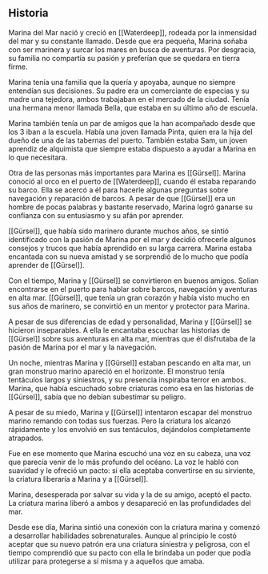 ## Historia
Marina del Mar nació y creció en [[Waterdeep]], rodeada por la inmensidad del mar y su constante llamado. Desde que era pequeña, Marina soñaba con ser marinera y surcar los mares en busca de aventuras. Por desgracia, su familia no compartía su pasión y preferían que se quedara en tierra firme.  
  
Marina tenía una familia que la quería y apoyaba, aunque no siempre entendían sus decisiones. Su padre era un comerciante de especias y su madre una tejedora, ambos trabajaban en el mercado de la ciudad. Tenía una hermana menor llamada Bella, que estaba en su último año de escuela.  
  
Marina también tenía un par de amigos que la han acompañado desde que los 3 iban a la escuela. Había una joven llamada Pinta, quien era la hija del dueño de una de las tabernas del puerto. También estaba Sam, un joven aprendiz de alquimista que siempre estaba dispuesto a ayudar a Marina en lo que necesitara.  
  
Otra de las personas más importantes para Marina es [[Gürsel]]. Marina conoció al orco en el puerto de [[Waterdeep]], cuando él estaba reparando su barco. Ella se acercó a él para hacerle algunas preguntas sobre navegación y reparación de barcos. A pesar de que [[Gürsel]] era un hombre de pocas palabras y bastante reservado, Marina logró ganarse su confianza con su entusiasmo y su afán por aprender.  
  
[[Gürsel]], que había sido marinero durante muchos años, se sintió identificado con la pasión de Marina por el mar y decidió ofrecerle algunos consejos y trucos que había aprendido en su larga carrera. Marina estaba encantada con su nueva amistad y se sorprendió de lo mucho que podía aprender de [[Gürsel]].  
  
Con el tiempo, Marina y [[Gürsel]] se convirtieron en buenos amigos. Solían encontrarse en el puerto para hablar sobre barcos, navegación y aventuras en alta mar. [[Gürsel]], que tenía un gran corazón y había visto mucho en sus años de marinero, se convirtió en un mentor y protector para Marina.  
  
A pesar de sus diferencias de edad y personalidad, Marina y [[Gürsel]] se hicieron inseparables. A ella le encantaba escuchar las historias de [[Gürsel]] sobre sus aventuras en alta mar, mientras que él disfrutaba de la pasión de Marina por el mar y la navegación.  
  
Un noche, mientras Marina y [[Gürsel]] estaban pescando en alta mar, un gran monstruo marino apareció en el horizonte. El monstruo tenía tentáculos largos y siniestros, y su presencia inspiraba terror en ambos. Marina, que había escuchado sobre criaturas como esa en las historias de [[Gürsel]], sabía que no debían subestimar su peligro.  
  
A pesar de su miedo, Marina y [[Gürsel]] intentaron escapar del monstruo marino remando con todas sus fuerzas. Pero la criatura los alcanzó rápidamente y los envolvió en sus tentáculos, dejándolos completamente atrapados.  
  
Fue en ese momento que Marina escuchó una voz en su cabeza, una voz que parecía venir de lo más profundo del océano. La voz le habló con suavidad y le ofreció un pacto: si ella aceptaba convertirse en su sirviente, la criatura liberaría a Marina y a [[Gürsel]].  
  
Marina, desesperada por salvar su vida y la de su amigo, aceptó el pacto. La criatura marina liberó a ambos y desapareció en las profundidades del mar.  
  
Desde ese día, Marina sintió una conexión con la criatura marina y comenzó a desarrollar habilidades sobrenaturales. Aunque al principio le costó aceptar que su nuevo patrón era una criatura siniestra y peligrosa, con el tiempo comprendió que su pacto con ella le brindaba un poder que podía utilizar para protegerse a sí misma y a aquellos que amaba.